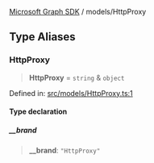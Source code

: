 [Microsoft Graph SDK](../modules.md) / models/HttpProxy

## Type Aliases

### HttpProxy

> **HttpProxy** = `string` & `object`

Defined in: [src/models/HttpProxy.ts:1](https://github.com/Future-Secure-AI/microsoft-graph/blob/6f587d043e8277194e9b2feca914ab2cba9d258d/src/models/HttpProxy.ts#L1)

#### Type declaration

##### \_\_brand

> **\_\_brand**: `"HttpProxy"`
